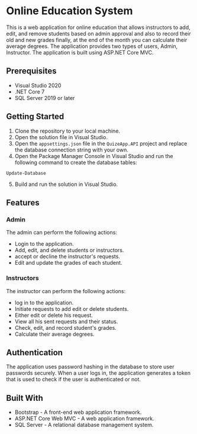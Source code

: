 # Online Education System
This is a web application for online education that allows instructors to add, edit, and remove students based on admin approval and also to record their old and new grades finally, at the end of the month you can calculate their average degrees. The application provides two types of users, Admin, Instructor. The application is built using ASP.NET Core MVC.

## Prerequisites 
- Visual Studio 2020
- .NET Core 7
- SQL Server 2019 or later

## Getting Started

1. Clone the repository to your local machine.
2. Open the solution file in Visual Studio.
3. Open the `appsettings.json` file in the `QuizeApp.API` project and replace the database connection string with your own.
4. Open the Package Manager Console in Visual Studio and run the following command to create the database tables:

```
Update-Database
```

5. Build and run the solution in Visual Studio. 

## Features

### Admin

The admin can perform the following actions:

- Login to the application.
- Add, edit, and delete students or instructors.
- accept or decline the instructor's requests.
- Edit and update the grades of each student.

### Instructors

The instructor can perform the following actions:

- log in to the application.
- Initiate requests to add edit or delete students.
- Either edit or delete his request.
- View all his sent requests and their status.
- Check, edit, and record student's grades.
- Calculate their average degrees.



## Authentication

The application uses password hashing in the database to store user passwords securely. When a user logs in, the application generates a token that is used to check if the user is authenticated or not.

## Built With

- Bootstrap - A front-end web application framework.
- ASP.NET Core Web MVC - A  web application framework.
- SQL Server - A relational database management system.

